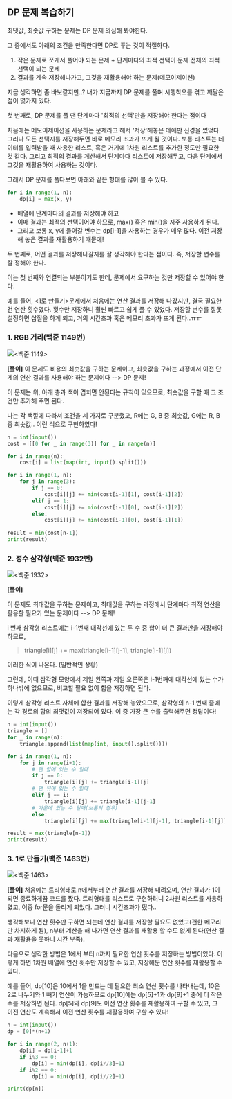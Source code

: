 ## DP 문제 복습하기

최댓값, 최솟값 구하는 문제는 DP 문제 의심해 봐야한다. 

그 중에서도 아래의 조건을 만족한다면 DP로 푸는 것이 적절하다.

1) 작은 문제로 쪼개서 풀어야 되는 문제 + 단계마다의 최적 선택이 문제 전체의 최적 선택이 되는 문제
2) 결과를 계속 저장해나가고, 그것을 재활용해야 하는 문제(메모이제이션)


지금 생각하면 좀 바보같지만..? 내가 지금까지 DP 문제를 풀며 시행착오를 겪고 깨달은 점이 몇가지 있다.

첫 번째로, DP 문제를 풀 땐 단계마다 '최적의 선택'만을 저장해야 한다는 점이다

처음에는 메모이제이션을 사용하는 문제라고 해서 '저장'해놓은 데에만 신경을 썼었다. 그러나 모든 선택지를 저장해두면 바로 메모리 초과가 뜨게 될 것이다. 보통 리스트는 데이터를 입력받을 때 사용한 리스트, 혹은 거기에 1차원 리스트를 추가한 정도만 필요한 것 같다. 그리고 최적의 결과를 계산해서 단계마다 리스트에 저장해두고, 다음 단계에서 그것을 재활용하여 사용하는 것이다.

그래서 DP 문제를 풀다보면 아래와 같은 형태를 많이 볼 수 있다.

```python
for i in range(1, n):
    dp[i] = max(x, y)
```
- 배열에 단계마다의 결과를 저장해야 하고
- 이때 결과는 최적의 선택이어야 하므로, max() 혹은 min()을 자주 사용하게 된다.
- 그리고 보통 x, y에 들어갈 변수는 dp[i-1]을 사용하는 경우가 매우 많다. 이전 저장해 놓은 결과를 재활용하기 때문에!

두 번째로, 어떤 결과를 저장해나갈지를 잘 생각해야 한다는 점이다. 즉, 저장할 변수를 잘 정해야 한다. 


이는 첫 번째와 연결되는 부분이기도 한데, 문제에서 요구하는 것만 저장할 수 있어야 한다.

예를 들어, <1로 만들기>문제에서 처음에는 연산 결과를 저장해 나갔지만, 결국 필요한건 연산 횟수였다. 횟수만 저장하니 훨씬 빠르고 쉽게 풀 수 있었다. 저장할 변수를 잘못 설정하면 삽질을 하게 되고, 거의 시간초과 혹은 메모리 초과가 뜨게 된다..ㅠㅠ


### **1. RGB 거리(백준 1149번)**
![<백준 1149>](<C:\Users\KYE\Desktop\TIL\백준1149_rgb거리.JPG>)

**[풀이]**
이 문제도 비용의 최솟값을 구하는 문제이고, 최솟값을 구하는 과정에서 이전 단계의 연산 결과를 사용해야 하는 문제이다 --> DP 문제!

이 문제는 위, 아래 층과 색이 겹치면 안된다는 규칙이 있으므로, 최솟값을 구할 때 그 조건만 추가해 주면 된다.

나는 각 색깔에 따라서 조건을 세 가지로 구분했고, R에는 G, B 중 최솟값, G에는 R, B 중 최솟값.. 이런 식으로 구현하였다!

```python
n = int(input())
cost = [[0 for _ in range(3)] for _ in range(n)]

for i in range(n):
    cost[i] = list(map(int, input().split()))

for i in range(1, n):
    for j in range(3):
        if j == 0:
            cost[i][j] += min(cost[i-1][1], cost[i-1][2])
        elif j == 1:
            cost[i][j] += min(cost[i-1][0], cost[i-1][2])
        else:
            cost[i][j] += min(cost[i-1][0], cost[i-1][1])
        
result = min(cost[n-1])
print(result)
```

### **2. 정수 삼각형(백준 1932번)**
![<백준 1932>](<C:\Users\KYE\Desktop\TIL\백준1932_정수삼각형.JPG>)

**[풀이]**

이 문제도 최대값을 구하는 문제이고, 최대값을 구하는 과정에서 단계마다 최적 연산을 활용할 필요가 있는 문제이다 --> DP 문제!

i 번째 삼각형 리스트에는 i-1번째 대각선에 있는 두 수 중 합이 더 큰 결과만을 저장해야 하므로, 

>  triangle[i][j] += max(triangle[i-1][j-1], triangle[i-1][j])

이러한 식이 나온다. (일반적인 상황)

그런데, 이때 삼각형 모양에서 제일 왼쪽과 제일 오른쪽은 i-1번째에 대각선에 있는 수가 하나밖에 없으므로, 비교할 필요 없이 합을 저장하면 된다.

이렇게 삼각형 리스트 자체에 합한 결과를 저장해 놓았으므로, 삼각형의 n-1 번째 줄에는 각 경로의 합의 최댓값이 저장되어 있다. 이 중 가장 큰 수를 출력해주면 정답이다!

```python
n = int(input())
triangle = []
for _ in range(n):
    triangle.append(list(map(int, input().split()))) 

for i in range(1, n):
    for j in range(i+1):
        # 맨 앞에 있는 수 일때
        if j == 0: 
            triangle[i][j] += triangle[i-1][j]
        # 맨 뒤에 있는 수 일때
        elif j == i:
            triangle[i][j] += triangle[i-1][j-1]
        # 가운데 있는 수 일때(보통의 경우)
        else:
            triangle[i][j] += max(triangle[i-1][j-1], triangle[i-1][j])

result = max(triangle[n-1])
print(result)
```

### **3. 1로 만들기(백준 1463번)**

![<백준 1463>](<C:\Users\KYE\Desktop\TIL\백준1932_정수삼각형.JPG>)

**[풀이]**
처음에는 트리형태로 n에서부터 연산 결과를 저장해 내려오며, 연산 결과가 1이 되면 종료하게끔 코드를 짰다. 트리형태를 리스트로 구현하려니 2차원 리스트를 사용하였고, 이중 for문을 돌리게 되었다. 그러니 시간초과가 떴다..

생각해보니 연산 횟수만 구하면 되는데 연산 결과를 저장할 필요도 없었고(괜한 메모리만 차지하게 됨), n부터 계산을 해 나가면 연산 결과를 재활용 할 수도 없게 된다(연산 결과 재활용을 못하니 시간 부족).


다음으로 생각한 방법은 1에서 부터 n까지 필요한 연산 횟수를 저장하는 방법이었다. 이렇게 하면 1차원 배열에 연산 횟수만 저장할 수 있고, 저장해둔 연산 횟수를 재활용할 수 있다. 


예를 들어, dp[10]은 10에서 1을 만드는 데 필요한 최소 연산 횟수를 나타내는데, 10은 2로 나누기와 1 빼기 연산이 가능하므로 dp[10]에는 dp[5]+1과 dp[9]+1 중에 더 작은 수를 저장하면 된다. dp[5]와 dp[9]도 이전 연산 횟수를 재활용하여 구할 수 있고, 그 이전 연산도 계속해서 이전 연산 횟수를 재활용하여 구할 수 있다!


```python
n = int(input())
dp = [0]*(n+1)

for i in range(2, n+1):
    dp[i] = dp[i-1]+1
    if i%3 == 0:
        dp[i] = min(dp[i], dp[i//3]+1)
    if i%2 == 0:
        dp[i] = min(dp[i], dp[i//2]+1)

print(dp[n])

```

